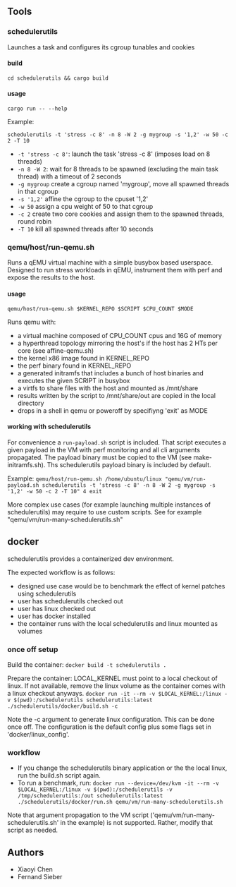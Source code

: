 ## Tools

### schedulerutils

Launches a task and configures its cgroup tunables and cookies

#### build

`cd schedulerutils && cargo build`

#### usage

`cargo run -- --help`

Example:

`schedulerutils -t 'stress -c 8' -n 8 -W 2 -g mygroup -s '1,2' -w 50 -c 2 -T 10`

* `-t 'stress -c 8'`: launch the task 'stress -c 8' (imposes load on 8 threads)
* `-n 8 -W 2`: wait for 8 threads to be spawned (excluding the main task thread) with a timeout of 2 seconds
* `-g mygroup` create a cgroup named 'mygroup', move all spawned threads in that cgroup
* `-s '1,2'` affine the cgroup to the cpuset '1,2'
* `-w 50` assign a cpu weight of 50 to that cgroup
* `-c 2` create two core cookies and assign them to the spawned threads, round robin
* `-T 10` kill all spawned threads after 10 seconds

### qemu/host/run-qemu.sh

Runs a qEMU virtual machine with a simple busybox based userspace.
Designed to run stress workloads in qEMU, instrument them with perf and expose the results to the host.

#### usage

`qemu/host/run-qemu.sh $KERNEL_REPO $SCRIPT $CPU_COUNT $MODE`

Runs qemu with:
* a virtual machine composed of CPU_COUNT cpus and 16G of memory
* a hyperthread topology mirroring the host's if the host has 2 HTs per core (see affine-qemu.sh)
* the kernel x86 image found in KERNEL_REPO
* the perf binary found in KERNEL_REPO
* a generated initramfs that includes a bunch of host binaries and executes the given SCRIPT in busybox
* a virtfs to share files with the host and mounted as /mnt/share
* results written by the script to /mnt/share/out are copied in the local directory
* drops in a shell in qemu or poweroff by specifiyng 'exit' as MODE

#### working with schedulerutils

For convenience a `run-payload.sh` script is included.
That script executes a given payload in the VM with perf monitoring and all cli arguments propagated.
The payload binary must be copied to the VM (see make-initramfs.sh).
Ths schedulerutils payload binary is included by default.

Example: `qemu/host/run-qemu.sh /home/ubuntu/linux "qemu/vm/run-payload.sh schedulerutils -t 'stress -c 8' -n 8 -W 2 -g mygroup -s '1,2' -w 50 -c 2 -T 10" 4 exit`

More complex use cases (for example launching multiple instances of schedulerutils) may require to use custom scripts.
See for example "qemu/vm/run-many-schedulerutils.sh"

## docker

schedulerutils provides a containerized dev environment.

The expected workflow is as follows:
* designed use case would be to benchmark the effect of kernel patches using schedulerutils
* user has schedulerutils checked out
* user has linux checked out
* user has docker installed
* the container runs with the local schedulerutils and linux mounted as volumes

### once off setup

Build the container:
`docker build -t schedulerutils .`

Prepare the container:
LOCAL_KERNEL must point to a local checkout of linux. If not available, remove the linux volume as the container comes with a linux checkout anyways.
`docker run -it --rm -v $LOCAL_KERNEL:/linux -v $(pwd):/schedulerutils schedulerutils:latest ./schedulerutils/docker/build.sh -c`

Note the -c argument to generate linux configuration. This can be done once off. The configuration is the default config plus some flags set in 'docker/linux_config'.

### workflow

* If you change the schedulerutils binary application or the the local linux, run the build.sh script again.
* To run a benchmark, run:
`docker run --device=/dev/kvm -it --rm -v $LOCAL_KERNEL:/linux -v $(pwd):/schedulerutils -v /tmp/schedulerutils:/out schedulerutils:latest ./schedulerutils/docker/run.sh qemu/vm/run-many-schedulerutils.sh`

Note that argument propagation to the VM script ('qemu/vm/run-many-schedulerutils.sh' in the example) is not supported. Rather, modify that script as needed.

## Authors

* Xiaoyi Chen
* Fernand Sieber
